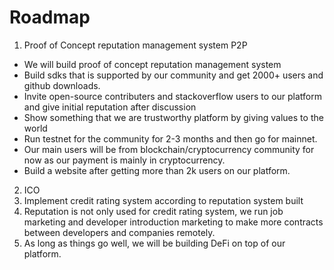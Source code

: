 # Roadmap

1. Proof of Concept reputation management system P2P
 - We will build proof of concept reputation management system
 - Build sdks that is supported by our community and get 2000+ users and github downloads.
 - Invite open-source contributers and stackoverflow users to our platform and give initial reputation after discussion
 - Show something that we are trustworthy platform by giving values to the world
 - Run testnet for the community for 2-3 months and then go for mainnet.
 - Our main users will be from blockchain/cryptocurrency community for now as our payment is mainly in cryptocurrency.
 - Build a website after getting more than 2k users on our platform.
2. ICO
3. Implement credit rating system according to reputation system built
4. Reputation is not only used for credit rating system, we run job marketing and developer introduction marketing to make more contracts between developers and companies remotely.
5. As long as things go well, we will be building DeFi on top of our platform.